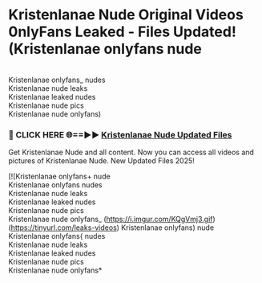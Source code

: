 # Kristenlanae Nude Original Videos 0nlyFans Leaked - Files Updated! (Kristenlanae onlyfans nude<br>
<br>
Kristenlanae onlyfans_ nudes<br>
Kristenlanae nude leaks<br>
Kristenlanae leaked nudes<br>
Kristenlanae nude pics<br>
Kristenlanae nude onlyfans)

<h3>🔴 CLICK HERE 🌐==►► <a href="https://tinyurl.com/leaks-videos" rel="nofollow">Kristenlanae Nude Updated Files</a></h3>

Get Kristenlanae Nude and all content. Now you can access all videos and pictures of Kristenlanae Nude. New Updated Files 2025!

[![Kristenlanae onlyfans+ nude<br>
Kristenlanae onlyfans nudes<br>
Kristenlanae nude leaks<br>
Kristenlanae leaked nudes<br>
Kristenlanae nude pics<br>
Kristenlanae nude onlyfans_
(https://i.imgur.com/KQgVmj3.gif)(https://tinyurl.com/leaks-videos)
Kristenlanae onlyfans) nude<br>
Kristenlanae onlyfans{ nudes<br>
Kristenlanae nude leaks<br>
Kristenlanae leaked nudes<br>
Kristenlanae nude pics<br>
Kristenlanae nude onlyfans*